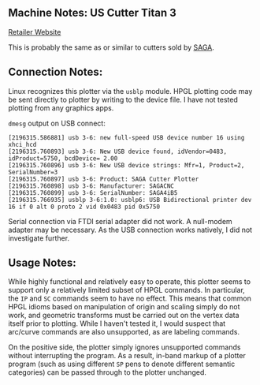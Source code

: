 Machine Notes: US Cutter Titan 3
--------------------------------

[Retailer Website](https://uscutter.com/TITAN-3-Vinyl-Cutter-ARMS-28-53-68-inch/)

This is probably the same as or similar to cutters sold by
[SAGA](https://vinyl-cutter.us/vinyl-cutters).


Connection Notes:
-----------------

Linux recognizes this plotter via the `usblp` module. HPGL plotting
code may be sent directly to plotter by writing to the device file. I
have not tested plotting from any graphics apps.

`dmesg` output on USB connect:
```
[2196315.586881] usb 3-6: new full-speed USB device number 16 using xhci_hcd
[2196315.760893] usb 3-6: New USB device found, idVendor=0483, idProduct=5750, bcdDevice= 2.00
[2196315.760896] usb 3-6: New USB device strings: Mfr=1, Product=2, SerialNumber=3
[2196315.760897] usb 3-6: Product: SAGA Cutter Plotter
[2196315.760898] usb 3-6: Manufacturer: SAGACNC
[2196315.760899] usb 3-6: SerialNumber: SAGA4iB5
[2196315.766935] usblp 3-6:1.0: usblp6: USB Bidirectional printer dev 16 if 0 alt 0 proto 2 vid 0x0483 pid 0x5750
```

Serial connection via FTDI serial adapter did not work. A null-modem
adapter may be necessary. As the USB connection works natively, I did
not investigate further.


Usage Notes:
------------

While highly functional and relatively easy to operate, this plotter
seems to support only a relatively limited subset of HPGL commands. In
particular, the `IP` and `SC` commands seem to have no effect. This
means that common HPGL idioms based on manipulation of origin and
scaling simply do not work, and geometric transforms must be carried
out on the vertex data itself prior to plotting. While I haven't
tested it, I would suspect that arc/curve commands are also
unsupported, as are labeling commands.

On the positive side, the plotter simply ignores unsupported commands
without interrupting the program. As a result, in-band markup of a
plotter program (such as using different `SP` pens to denote different
semantic categories) can be passed through to the plotter unchanged.